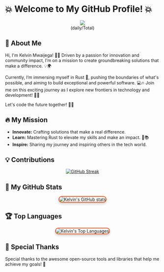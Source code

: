 # 💥 **Welcome to My GitHub Profile!** 💥
<div align="center">
  <a href="https://hits.seeyoufarm.com"><img src="https://hits.seeyoufarm.com/api/count/incr/badge.svg?url=https%3A%2F%2Fgithub.com%2Fministerko&count_bg=%23C83D3D&title_bg=%23555555&icon=linux.svg&icon_color=%23E7E7E7&title=Profile+Views&edge_flat=false"/></a><br>(daily/Total)
</div>

## 🌟 About Me
Hi, I'm Kelvin Mwaijega! 🌟🚀 Driven by a passion for innovation and community impact, I’m on a mission to create groundbreaking solutions that make a difference. 💡🌍

Currently, I’m immersing myself in Rust 🦀, pushing the boundaries of what's possible, and aiming to build exceptional and powerful software. 💻🔥 Join me on this exciting journey as I explore new frontiers in technology and development! 🌈🔧

Let's code the future together! 💪✨

## 🔥 My Mission

- **Innovate:** Crafting solutions that make a real difference.
- **Learn:** Mastering Rust to elevate my skills and make an impact. 🚀📚
- **Inspire:** Sharing my journey and inspiring others in the tech world.
## 💡 Contributions
<div align="center">
  
  [![GitHub Streak](https://streak-stats.demolab.com?user=ministerko&theme=gruvbox&hide_border=true&border_radius=11.5&date_format=j%20M%5B%20Y%5D)](https://git.io/streak-stats)
  
</div>

## 🚀 My GitHub Stats

<div align="center">
  <img src="https://github-readme-stats.vercel.app/api?username=ministerko&show_icons=true&theme=radical" alt="Kelvin's GitHub stats" style="border-radius: 10px; border: 2px solid #ff4500; box-shadow: 0 4px 8px rgba(0,0,0,0.2);">
</div>

## 🏆 Top Languages

<div align="center">
  <img src="https://github-readme-stats.vercel.app/api/top-langs/?username=ministerko&layout=compact" alt="Kelvin's Top Languages" style="border-radius: 10px; border: 2px solid #ff4500; box-shadow: 0 4px 8px rgba(0,0,0,0.2);">
</div>






## 🎨 Special Thanks

Special thanks to the awesome open-source tools and libraries that help me achieve my goals! 🙌

